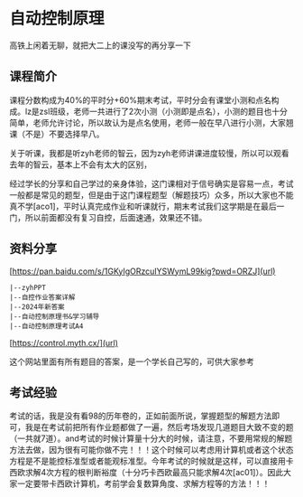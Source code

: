# 自动控制原理  

高铁上闲着无聊，就把大二上的课没写的再分享一下

## 课程简介  

课程分数构成为40%的平时分+60%期末考试，平时分会有课堂小测和点名构成。lz是zsl班级，老师一共进行了2次小测（小测即是点名），小测的题目也十分简单，老师允许讨论，所以故认为是点名使用，老师一般在早八进行小测，大家翘课（不是）不要选择早八。

关于听课，我都是听zyh老师的智云，因为zyh老师讲课进度较慢，所以可以观看去年的智云，基本上不会有太大的区别，

经过学长的分享和自己学过的亲身体验，这门课相对于信号确实是容易一点，考试一般都是常见的题型，但是由于这门课程题型（解题技巧）众多，所以大家也不能真不学[aco1]，平时认真完成作业和听课就行，期末考试我们这学期是在最后一门，所以前面都没有复习自控，后面速通，效果还不错。

## 资料分享  

 [https://pan.baidu.com/s/1GKyIgORzcuIYSWymL99kig?pwd=ORZJ](url)

```
|--zyhPPT
|--自控作业答案详解
|--2024年新答案
|--自动控制原理书&学习辅导
|--自动控制原理考试A4
```

<!--答案均为老师提交课后提供，存在错误！！！-->

 [https://control.myth.cx/](url)

这个网站里面有所有题目的答案，是一个学长自己写的，可供大家参考

## 考试经验  

考试的话，我是没有看98的历年卷的，正如前面所说，掌握题型的解题方法即可，我是在考试前把所有作业题都做了一遍，然后考场发现几道题目大致不变的题（一共就7道）。and考试的时候计算量十分大的时候，请注意，不要用常规的解题方法去做，因为很有可能你做不完！！！这个时候可以考虑用计算机或者这个状态方程是不是能控标准型或者能观标准型。今年考试的时候就是这样，可以直接用卡西欧求解4次方程的根判断裕度（十分巧卡西欧最高只能求解4次[ac01]）。因此大家一定要带卡西欧计算机，考前学会复数算角度、求解方程等的方法！！！


